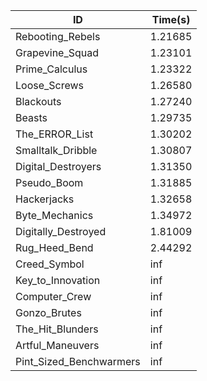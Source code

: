 |ID|Time(s)|
|-|-|
|Rebooting_Rebels|1.21685|
|Grapevine_Squad|1.23101|
|Prime_Calculus|1.23322|
|Loose_Screws|1.26580|
|Blackouts|1.27240|
|Beasts|1.29735|
|The_ERROR_List|1.30202|
|Smalltalk_Dribble|1.30807|
|Digital_Destroyers|1.31350|
|Pseudo_Boom|1.31885|
|Hackerjacks|1.32658|
|Byte_Mechanics|1.34972|
|Digitally_Destroyed|1.81009|
|Rug_Heed_Bend|2.44292|
|Creed_Symbol|inf|
|Key_to_Innovation|inf|
|Computer_Crew|inf|
|Gonzo_Brutes|inf|
|The_Hit_Blunders|inf|
|Artful_Maneuvers|inf|
|Pint_Sized_Benchwarmers|inf|
